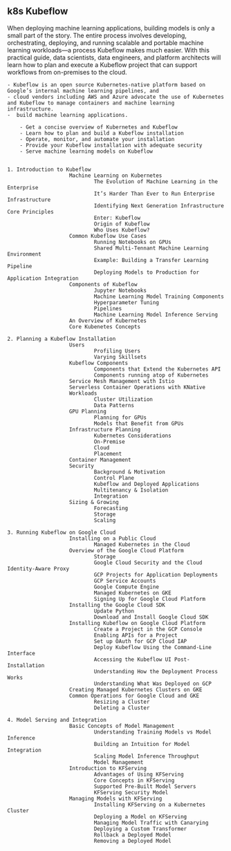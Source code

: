 ## k8s Kubeflow


When deploying machine learning applications, building models is only a small part of the story. 
The entire process involves developing, orchestrating, deploying, and running scalable and portable machine learning workloads—a process Kubeflow makes much easier. With this practical guide, data scientists, data engineers, and platform architects will learn how to plan and execute a Kubeflow project that can support workflows from on-premises to the cloud.

    - Kubeflow is an open source Kubernetes-native platform based on Google’s internal machine learning pipelines, and 
    - cloud vendors including AWS and Azure advocate the use of Kubernetes and Kubeflow to manage containers and machine learning  infrastructure.
    -  build machine learning applications.

        - Get a concise overview of Kubernetes and Kubeflow
        - Learn how to plan and build a Kubeflow installation
        - Operate, monitor, and automate your installation
        - Provide your Kubeflow installation with adequate security
        - Serve machine learning models on Kubeflow


```

1. Introduction to Kubeflow
                    Machine Learning on Kubernetes
                            The Evolution of Machine Learning in the Enterprise
                            It’s Harder Than Ever to Run Enterprise Infrastructure
                            Identifying Next Generation Infrastructure Core Principles
                            Enter: Kubeflow
                            Origin of Kubeflow
                            Who Uses Kubeflow?
                    Common Kubeflow Use Cases
                            Running Notebooks on GPUs
                            Shared Multi-Tennant Machine Learning Environment
                            Example: Building a Transfer Learning Pipeline
                            Deploying Models to Production for Application Integration
                    Components of Kubeflow
                            Jupyter Notebooks
                            Machine Learning Model Training Components
                            Hyperparameter Tuning
                            Pipelines
                            Machine Learning Model Inference Serving
                    An Overview of Kubernetes
                    Core Kubenetes Concepts

2. Planning a Kubeflow Installation
                    Users
                            Profiling Users
                            Varying Skillsets
                    Kubeflow Components
                            Components that Extend the Kubernetes API
                            Components running atop of Kubernetes
                    Service Mesh Management with Istio
                    Serverless Container Operations with KNative
                    Workloads
                            Cluster Utilization
                            Data Patterns
                    GPU Planning
                            Planning for GPUs
                            Models that Benefit from GPUs
                    Infrastructure Planning
                            Kubernetes Considerations
                            On-Premise
                            Cloud
                            Placement
                    Container Management
                    Security
                            Background & Motivation
                            Control Plane
                            Kubeflow and Deployed Applications
                            Multitenancy & Isolation
                            Integration
                    Sizing & Growing
                            Forecasting
                            Storage
                            Scaling

3. Running Kubeflow on Google Cloud
                    Installing on a Public Cloud
                            Managed Kubernetes in the Cloud
                    Overview of the Google Cloud Platform
                            Storage
                            Google Cloud Security and the Cloud Identity-Aware Proxy
                            GCP Projects for Application Deployments
                            GCP Service Accounts
                            Google Compute Engine
                            Managed Kubernetes on GKE
                            Signing Up for Google Cloud Platform
                    Installing the Google Cloud SDK
                            Update Python
                            Download and Install Google Cloud SDK
                    Installing Kubeflow on Google Cloud Platform
                            Create a Project in the GCP Console
                            Enabling APIs for a Project
                            Set up OAuth for GCP Cloud IAP
                            Deploy Kubeflow Using the Command-Line Interface
                            Accessing the Kubeflow UI Post-Installation
                            Understanding How the Deployment Process Works
                            Understanding What Was Deployed on GCP
                    Creating Managed Kubernetes Clusters on GKE
                    Common Operations for Google Cloud and GKE
                            Resizing a Cluster
                            Deleting a Cluster

4. Model Serving and Integration
                    Basic Concepts of Model Management
                            Understanding Training Models vs Model Inference
                            Building an Intuition for Model Integration
                            Scaling Model Inference Throughput
                            Model Management
                    Introduction to KFServing
                            Advantages of Using KFServing
                            Core Concepts in KFServing
                            Supported Pre-Built Model Servers
                            KFServing Security Model
                    Managing Models with KFServing
                            Installing KFServing on a Kubernetes Cluster
                            Deploying a Model on KFServing
                            Managing Model Traffic with Canarying
                            Deploying a Custom Transformer
                            Rollback a Deployed Model
                            Removing a Deployed Model